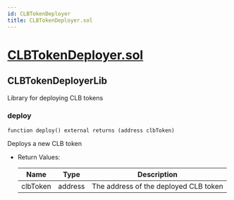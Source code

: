 ```yaml
---
id: CLBTokenDeployer
title: CLBTokenDeployer.sol
---
```

# [CLBTokenDeployer.sol](https://github.com/chromatic-protocol/contracts/tree/main/contracts/core/libraries/deployer/CLBTokenDeployer.sol)

## CLBTokenDeployerLib

Library for deploying CLB tokens

### deploy

```solidity
function deploy() external returns (address clbToken)
```

Deploys a new CLB token

- Return Values:

  | Name | Type | Description |
  | ---- | ---- | ----------- |
  | clbToken | address | The address of the deployed CLB token |

